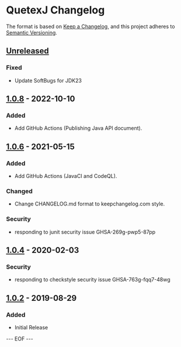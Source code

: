 QuetexJ Changelog
===================

The format is based on [Keep a Changelog](https://keepachangelog.com/en/1.0.0/),
and this project adheres to [Semantic Versioning](https://semver.org/spec/v2.0.0.html).


## [Unreleased]

### Fixed
- Update SoftBugs for JDK23


## [1.0.8] - 2022-10-10

### Added
- Add GitHub Actions (Publishing Java API document).


## [1.0.6] - 2021-05-15

### Added
- Add GitHub Actions (JavaCI and CodeQL).

### Changed
- Change CHANGELOG.md format to keepchangelog.com style.

### Security
- responding to junit security issue GHSA-269g-pwp5-87pp


## [1.0.4] - 2020-02-03

### Security
- responding to checkstyle security issue GHSA-763g-fqq7-48wg


## [1.0.2] - 2019-08-29

### Added
- Initial Release


[Unreleased]: https://github.com/olyutorskii/QuetexJ/compare/v1.0.8...HEAD
[1.0.8]: https://github.com/olyutorskii/QuetexJ/compare/v1.0.6...v1.0.8
[1.0.6]: https://github.com/olyutorskii/QuetexJ/compare/v1.0.4...v1.0.6
[1.0.4]: https://github.com/olyutorskii/QuetexJ/compare/v1.0.2...v1.0.4
[1.0.2]: https://github.com/olyutorskii/QuetexJ/releases/tag/v1.0.2


--- EOF ---
